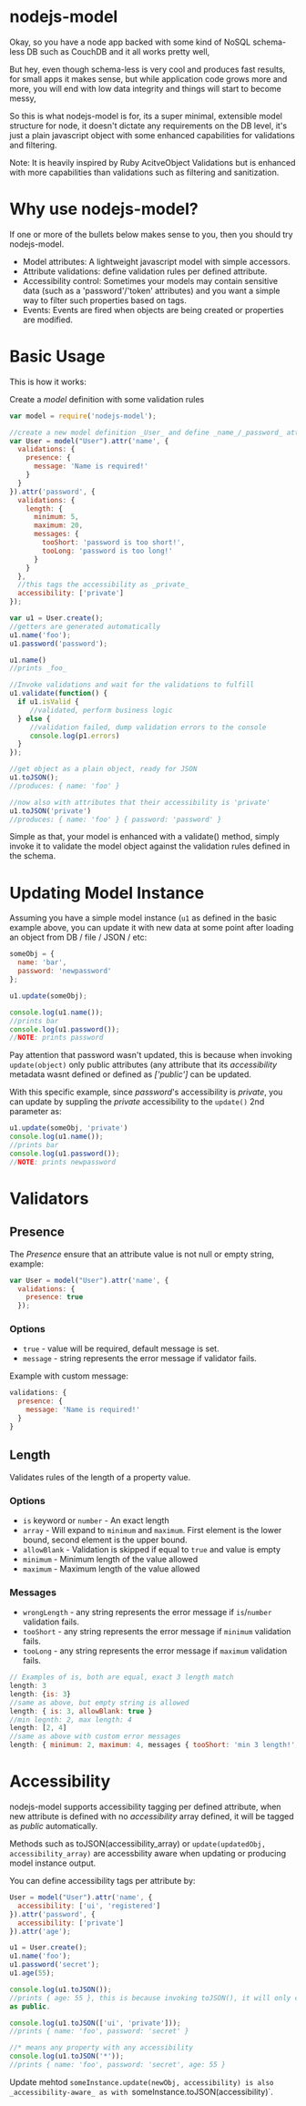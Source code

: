 # nodejs-model

Okay, so you have a node app backed with some kind of NoSQL schema-less DB such as CouchDB and it all works pretty well,

But hey, even though schema-less is very cool and produces fast results, for small apps it makes sense, but while application code
grows more and more, you will end with low data integrity and things will start to become messy,


So this is what nodejs-model is for, its a super minimal, extensible model structure for node, it doesn't dictate any requirements
on the DB level, it's just a plain javascript object with some enhanced capabilities for validations and filtering.

Note: It is heavily inspired by Ruby AcitveObject Validations but is enhanced with more capabilities than validations such
as filtering and sanitization.


# Why use nodejs-model?

If one or more of the bullets below makes sense to you, then you should try nodejs-model.

* Model attributes: A lightweight javascript model with simple accessors.
* Attribute validations: define validation rules per defined attribute.
* Accessibility control: Sometimes your models may contain sensitive data (such as a 'password'/'token' attributes) and you want a simple way to filter such properties based on tags.
* Events: Events are fired when objects are being created or properties are modified.

# Basic Usage

This is how it works:

Create a _model_ definition with some validation rules

``` javascript
var model = require('nodejs-model');

//create a new model definition _User_ and define _name_/_password_ attributes
var User = model("User").attr('name', {
  validations: {
    presence: {
      message: 'Name is required!'
    }
  }
}).attr('password', {
  validations: {
    length: {
      minimum: 5,
      maximum: 20,
      messages: {
        tooShort: 'password is too short!',
        tooLong: 'password is too long!'
      }
    }
  },
  //this tags the accessibility as _private_
  accessibility: ['private']
});

var u1 = User.create();
//getters are generated automatically
u1.name('foo');
u1.password('password');

u1.name()
//prints _foo_

//Invoke validations and wait for the validations to fulfill
u1.validate(function() {
  if u1.isValid {
     //validated, perform business logic
  } else {
     //validation failed, dump validation errors to the console
     console.log(p1.errors)
  }
});

//get object as a plain object, ready for JSON
u1.toJSON();
//produces: { name: 'foo' }

//now also with attributes that their accessibility is 'private'
u1.toJSON('private')
//produces: { name: 'foo' } { password: 'password' }
```


Simple as that, your model is enhanced with a validate() method, simply invoke it to validate the model object
against the validation rules defined in the schema.


# Updating Model Instance

Assuming you have a simple model instance (`u1` as defined in the basic example above, you can update it with new data 
at some point after loading an object from DB / file / JSON / etc:


``` javascript
someObj = {
  name: 'bar',
  password: 'newpassword'
};

u1.update(someObj);

console.log(u1.name());
//prints bar
console.log(u1.password());
//NOTE: prints password
```

Pay attention that password wasn't updated, this is because when invoking `update(object)` only public attributes (any
attribute that its _accessibility_ metadata wasnt defined or defined as _['public']_ can be updated.

With this specific example, since _password_'s accessibility is _private_, you can update by suppling the _private_ accessibility
to the `update()` 2nd parameter as:

``` javascript
u1.update(someObj, 'private')
console.log(u1.name());
//prints bar
console.log(u1.password());
//NOTE: prints newpassword
```


# Validators

## Presence

The _Presence_ ensure that an attribute value is not null or empty string, example:

```javascript
var User = model("User").attr('name', {
  validations: {
    presence: true
  });
```

### Options

* `true` - value will be required, default message is set.
* `message` - string represents the error message if validator fails.

Example with custom message:

```javascript
validations: {
  presence: {
    message: 'Name is required!'
  }
}
```

## Length

Validates rules of the length of a property value.

### Options

* `is` keyword or `number` - An exact length
* `array` - Will expand to `minimum` and `maximum`. First element is the lower bound, second element is the upper bound.
* `allowBlank` - Validation is skipped if equal to `true` and value is empty
* `minimum` - Minimum length of the value allowed
* `maximum` - Maximum length of the value allowed

### Messages
  * `wrongLength` - any string represents the error message if `is`/`number` validation fails.
  * `tooShort` - any string represents the error message if `minimum` validation fails.
  * `tooLong` - any string represents the error message if `maximum` validation fails.

```javascript
// Examples of is, both are equal, exact 3 length match
length: 3
length: {is: 3}
//same as above, but empty string is allowed
length: { is: 3, allowBlank: true } 
//min legnth: 2, max length: 4
length: [2, 4]
//same as above with custom error messages
length: { minimum: 2, maximum: 4, messages { tooShort: 'min 3 length!', tooLong: 'max 5 length!' } }
```


# Accessibility

nodejs-model supports accessibility tagging per defined attribute, when new attribute is defined with no _accessibility_ 
array defined, it will be tagged as _public_ automatically.

Methods such as toJSON(accessibility_array) or `update(updatedObj, accessibility_array)` are accessbility aware when
updating or producing model instance output.


You can define accessibility tags per attribute by:

``` javascript
User = model("User").attr('name', {
  accessibility: ['ui', 'registered']
}).attr('password', {
  accessibility: ['private']
}).attr('age');

u1 = User.create();
u1.name('foo');
u1.password('secret');
u1.age(55);

console.log(u1.toJSON());
//prints { age: 55 }, this is because invoking toJSON(), it will only create an object with attributes defined
as public.

console.log(u1.toJSON(['ui', 'private']));
//prints { name: 'foo', password: 'secret' }

//* means any property with any accessibility
console.log(u1.toJSON('*'));
//prints { name: 'foo', password: 'secret', age: 55 }
```


Update mehtod `someInstance.update(newObj, accessibility) is also _accessibility-aware_ as with `someInstance.toJSON(accessibility)`.
